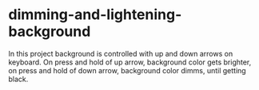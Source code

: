 # dimming-and-lightening-background

In this project background is controlled with up and down arrows on keyboard. On press and hold of up arrow, background color gets brighter, on press and hold of down arrow, background color dimms, until getting black.
